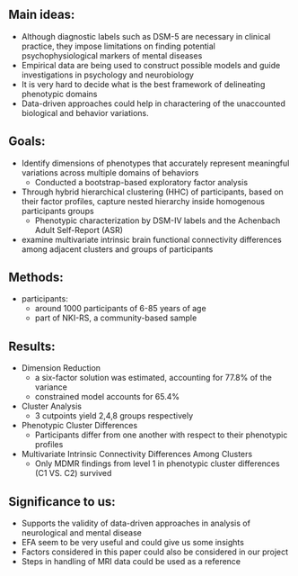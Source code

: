 ## Main ideas:
- Although diagnostic labels such as DSM-5 are necessary in clinical practice, they impose limitations on finding potential psychophysiological markers of mental diseases
- Empirical data are being used to construct possible models and guide investigations in psychology and neurobiology
- It is very hard to decide what is the best framework of delineating phenotypic domains
- Data-driven approaches could help in charactering of the unaccounted biological and behavior variations.

## Goals:
- Identify dimensions of phenotypes that accurately represent meaningful variations across multiple domains of behaviors
  - Conducted a bootstrap-based exploratory factor analysis
- Through hybrid hierarchical clustering (HHC) of participants, based on their factor profiles, capture nested hierarchy inside homogenous participants groups
  - Phenotypic characterization by DSM-IV labels and the Achenbach Adult Self-Report (ASR)
- examine multivariate intrinsic brain functional connectivity differences among adjacent clusters and groups of participants

## Methods:
- participants:
  - around 1000 participants of 6-85 years of age
  - part of NKI-RS, a community-based sample

## Results:
- Dimension Reduction
  - a six-factor solution was estimated, accounting for 77.8% of the variance
  - constrained model accounts for 65.4%
- Cluster Analysis
  - 3 cutpoints yield 2,4,8 groups respectively
- Phenotypic Cluster Differences
  - Participants differ from one another with respect to their phenotypic profiles
- Multivariate Intrinsic Connectivity Differences Among Clusters
  - Only MDMR findings from level 1 in phenotypic cluster differences (C1 VS. C2) survived

## Significance to us:
- Supports the validity of data-driven approaches in analysis of neurological and mental disease
- EFA seem to be very useful and could give us some insights
- Factors considered in this paper could also be considered in our project
- Steps in handling of MRI data could be used as a reference

